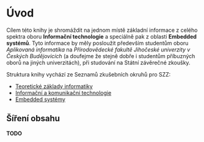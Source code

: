 # Úvod

Cílem této knihy je shromáždit na jednom místě základní informace z celého spektra oboru **Informační technologie** a speciálně pak z oblasti **Embedded systémů**. Tyto informace by měly posloužit především studentům oboru *Aplikovaná informatika* na *Přírodovědecké fakultě Jihočeské univerzity v Českých Budějovicích* (a doufejme že stejně dobře i studentům příbuzných oborů na jiných univerzitách), při studování na Státní závěrečné zkoušky.

Struktura knihy vychází ze Seznamů zkušebních okruhů pro SZZ:

- [Teoretické základy informatiky](https://www.prf.jcu.cz/images/PRF/fakulta/katedry/uai/pro-studenty/szz/bakalarske-studium/6068tzi.pdf) 
- [Informační a komunikační technologie](https://www.prf.jcu.cz/images/PRF/fakulta/katedry/uai/pro-studenty/szz/bakalarske-studium/6020ikt.pdf)
- [Embedded systémy](https://www.prf.jcu.cz/images/PRF/fakulta/katedry/uai/pro-studenty/szz/bakalarske-studium/6029vestavne-systemy.pdf)

## Šíření obsahu

**TODO**